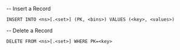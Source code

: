 -- Insert a Record
```
INSERT INTO <ns>[.<set>] (PK, <bins>) VALUES (<key>, <values>)
```

-- Delete a Record
```
DELETE FROM <ns>[.<set>] WHERE PK=<key>
```

